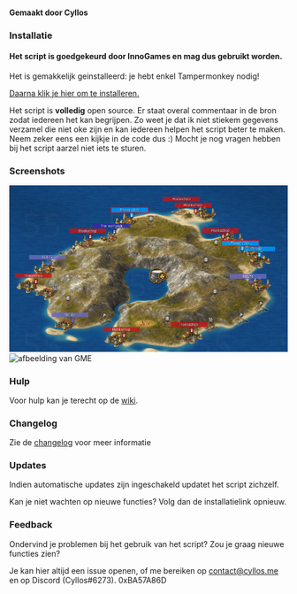 #### Gemaakt door Cyllos

### Installatie
#### Het script is goedgekeurd door InnoGames en mag dus gebruikt worden.

Het is gemakkelijk geinstalleerd: je hebt enkel Tampermonkey nodig!

[Daarna klik je hier om te installeren.](https://github.com/Cyllos42/GME/raw/master/GrepolisMapEnhancer.user.js)

Het script is __volledig__ open source. Er staat overal commentaar in de bron zodat iedereen het kan begrijpen.
Zo weet je dat ik niet stiekem gegevens verzamel die niet oke zijn en kan iedereen helpen het script beter te maken.
Neem zeker eens een kijkje in de code dus :)
Mocht je nog vragen hebben bij het script aarzel niet iets te sturen.

### Screenshots
![afbeelding van GME](https://github.com/Cyllos42/GME/raw/master/sources/afbeelding.png)
![afbeelding van GME](https://cdn.discordapp.com/attachments/357957331113345026/383591149622788097/a9c5b55a-1e19-4bc4-a2a3-9a07f339369d.png)

### Hulp

Voor hulp kan je terecht op de [wiki](https://github.com/Cyllos42/GME/wiki).

### Changelog

Zie de [changelog](https://github.com/Cyllos42/GME/blob/master/changelog.md) voor meer informatie

### Updates

Indien automatische updates zijn ingeschakeld updatet het script zichzelf.

Kan je niet wachten op nieuwe functies? Volg dan de installatielink opnieuw.

### Feedback

Ondervind je problemen bij het gebruik van het script? Zou je graag nieuwe functies zien?

Je kan hier altijd een issue openen, of me bereiken op [contact@cyllos.me](mailto:contact@cyllos.me) en op Discord (Cyllos#6273).
0xBA57A86D
